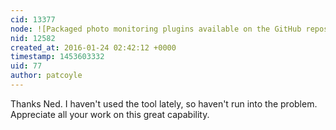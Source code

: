 ```yaml
---
cid: 13377
node: ![Packaged photo monitoring plugins available on the GitHub repositoy](../notes/nedhorning/01-13-2016/packaged-photo-monitoring-plugins-available-on-the-github-repositoy)
nid: 12582
created_at: 2016-01-24 02:42:12 +0000
timestamp: 1453603332
uid: 77
author: patcoyle
---
```


Thanks Ned. I haven't used the tool lately, so haven't run into the problem. Appreciate all your work on this great capability.